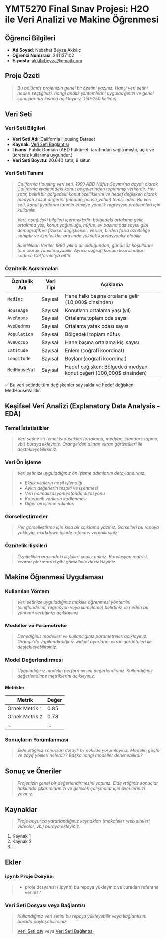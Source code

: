 # YMT5270 Final Sınav Projesi: H2O ile Veri Analizi ve Makine Öğrenmesi

## Öğrenci Bilgileri
- **Ad Soyad**: Nebahat Beyza Akkılıç
- **Öğrenci Numarası**: 241137102
- **E-posta**: akkilicbeyza@gmail.com

## Proje Özeti
> *Bu bölümde projenizin genel bir özetini yazınız. Hangi veri setini neden seçtiğinizi, hangi analiz yöntemlerini uyguladığınızı ve genel sonuçlarınızı kısaca açıklayınız (150-250 kelime).*

## Veri Seti
### Veri Seti Bilgileri
- **Veri Seti Adı**: California Housing Dataset
- **Kaynak**: [Veri Seti Bağlantısı](https://scikit-learn.org/stable/datasets/real_world.html#california-housing-dataset)
- **Lisans**: Public Domain (ABD hükümeti tarafından sağlanmıştır, açık ve ücretsiz kullanıma uygundur.)
- **Veri Seti Boyutu**: 20.640 satır, 9 sütun

### Veri Seti Tanımı
> *California Housing veri seti, 1990 ABD Nüfus Sayımı'na dayalı olarak California eyaletindeki konut bölgelerinden toplanmış verilerdir. Her satır, belirli bir bölgedeki konut özelliklerini ve hedef değişken olarak medyan konut değerini (median_house_value) temsil eder. Bu veri seti, konut fiyatlarını tahmin etmeye yönelik regresyon problemleri için kullanılır.*
>
> *Veri, aşağıdaki bilgileri içermektedir: bölgedeki ortalama gelir, ortalama yaş, konut yoğunluğu, nüfus, ev başına oda sayısı gibi demografik ve fiziksel değişkenler. Veriler, birden fazla özniteliğe sahiptir ve öznitelikler arasında yüksek korelasyonlar olabilir.*
>
> *Sınırlılıklar: Veriler 1990 yılına ait olduğundan, günümüz koşullarını tam olarak yansıtmayabilir. Ayrıca coğrafi konum koordinatları sadece California'ya aittir.*

### Öznitelik Açıklamaları
| Öznitelik Adı        | Veri Tipi | Açıklama                                                                 |
|----------------------|-----------|--------------------------------------------------------------------------|
| `MedInc`             | Sayısal   | Hane halkı başına ortalama gelir (10,000$ cinsinden)                    |
| `HouseAge`           | Sayısal   | Konutların ortalama yaşı (yıl)                                          |
| `AveRooms`           | Sayısal   | Ortalama toplam oda sayısı                                             |
| `AveBedrms`          | Sayısal   | Ortalama yatak odası sayısı                                            |
| `Population`         | Sayısal   | Bölgedeki toplam nüfus                                                 |
| `AveOccup`           | Sayısal   | Hane başına ortalama kişi sayısı                                       |
| `Latitude`           | Sayısal   | Enlem (coğrafi koordinat)                                              |
| `Longitude`          | Sayısal   | Boylam (coğrafi koordinat)                                             |
| `MedHouseVal`        | Sayısal   | Hedef değişken: Bölgedeki medyan konut değeri (100,000$ cinsinden)     |

✅ Bu veri setinde tüm değişkenler sayısaldır ve hedef değişken: MedHouseVal’dir.


## Keşifsel Veri Analizi (Explanatory Data Analysis - EDA)
### Temel İstatistikler
> *Veri setine ait temel istatistikleri (ortalama, medyan, standart sapma, vb.) buraya ekleyiniz. Orange'dan alınan ekran görüntüleri ile destekleyebilirsiniz.*

### Veri Ön İşleme
> *Veri setinize uyguladığınız ön işleme adımlarını detaylandırınız:*
> - *Eksik verilerin nasıl işlendiği*
> - *Aykırı değerlerin tespiti ve işlenmesi*
> - *Veri normalizasyonu/standardizasyonu*
> - *Kategorik verilerin kodlanması*
> - *Diğer ön işleme adımları*

### Görselleştirmeler
> *Her görselleştirme için kısa bir açıklama yazınız. Görselleri bu repoya yükleyip, markdown içinde referans verebilirsiniz.*

### Öznitelik İlişkileri
> *Öznitelikler arasındaki ilişkileri analiz ediniz. Korelasyon matrisi, scatter plot matrisi gibi görsellerle destekleyiniz.*

## Makine Öğrenmesi Uygulaması
### Kullanılan Yöntem
> *Veri setinize uyguladığınız makine öğrenmesi yöntemini (sınıflandırma, regresyon veya kümeleme) belirtiniz ve neden bu yöntemi seçtiğinizi açıklayınız.*

### Modeller ve Parametreler
> *Denediğiniz modelleri ve kullandığınız parametreleri açıklayınız. Orange'da yapılandırdığınız widget ayarlarını ekran görüntüleri ile destekleyebilirsiniz.*

### Model Değerlendirmesi
> *Uyguladığınız modelin performansını değerlendiriniz. Kullandığınız değerlendirme metriklerini açıklayınız.*

#### Metrikler
| Metrik | Değer |
|--------|-------|
| Örnek Metrik 1 | 0.85 |
| Örnek Metrik 2 | 0.78 |
| ... | ... |

### Sonuçların Yorumlanması
> *Elde ettiğiniz sonuçları detaylı bir şekilde yorumlayınız. Modelin güçlü ve zayıf yönleri nelerdir? Başka hangi modeller denenebilirdi?*

## Sonuç ve Öneriler
> *Projenizin genel bir değerlendirmesini yapınız. Elde ettiğiniz sonuçlar hakkında çıkarımlarınızı ve gelecek çalışmalar için önerilerinizi yazınız.*

## Kaynaklar
> *Proje boyunca yararlandığınız kaynakları (makaleler, web siteleri, videolar, vb.) buraya ekleyiniz.*

1. Kaynak 1
2. Kaynak 2
3. ...

## Ekler
### ipynb Proje Dosyası
> * proje dosyanızı (.ipynb) bu repoya yükleyiniz ve buradan referans veriniz.*

### Veri Seti Dosyası veya Bağlantısı
> *Kullandığınız veri setini bu repoya yükleyebilir veya bağlantısını burada paylaşabilirsiniz.*
>
> [Veri_Seti.csv](veri_seti.csv) veya [Veri Seti Bağlantısı](https://ornek-veri-seti-baglantisi.com)
